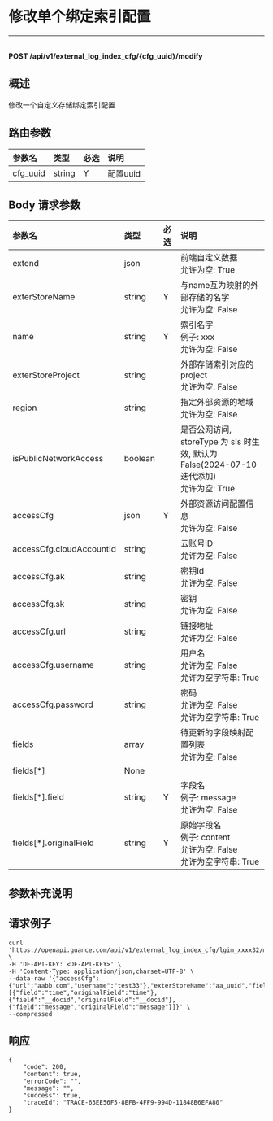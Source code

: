 # 修改单个绑定索引配置

---

<br />**POST /api/v1/external_log_index_cfg/\{cfg_uuid\}/modify**

## 概述
修改一个自定义存储绑定索引配置




## 路由参数

| 参数名        | 类型     | 必选   | 说明              |
|:-----------|:-------|:-----|:----------------|
| cfg_uuid | string | Y | 配置uuid<br> |


## Body 请求参数

| 参数名        | 类型     | 必选   | 说明              |
|:-----------|:-------|:-----|:----------------|
| extend | json |  | 前端自定义数据<br>允许为空: True <br> |
| exterStoreName | string | Y | 与name互为映射的外部存储的名字<br>允许为空: False <br> |
| name | string | Y | 索引名字<br>例子: xxx <br>允许为空: False <br> |
| exterStoreProject | string |  | 外部存储索引对应的project<br>允许为空: False <br> |
| region | string |  | 指定外部资源的地域<br>允许为空: False <br> |
| isPublicNetworkAccess | boolean |  | 是否公网访问, storeType 为 sls 时生效, 默认为 False(2024-07-10迭代添加)<br>允许为空: True <br> |
| accessCfg | json | Y | 外部资源访问配置信息<br>允许为空: False <br> |
| accessCfg.cloudAccountId | string |  | 云账号ID<br>允许为空: False <br> |
| accessCfg.ak | string |  | 密钥Id<br>允许为空: False <br> |
| accessCfg.sk | string |  | 密钥<br>允许为空: False <br> |
| accessCfg.url | string |  | 链接地址<br>允许为空: False <br> |
| accessCfg.username | string |  | 用户名<br>允许为空: False <br>允许为空字符串: True <br> |
| accessCfg.password | string |  | 密码<br>允许为空: False <br>允许为空字符串: True <br> |
| fields | array |  | 待更新的字段映射配置列表<br>允许为空: False <br> |
| fields[*] | None |  | <br> |
| fields[*].field | string | Y | 字段名<br>例子: message <br>允许为空: False <br> |
| fields[*].originalField | string | Y | 原始字段名<br>例子: content <br>允许为空: False <br>允许为空字符串: True <br> |

## 参数补充说明





## 请求例子
```shell
curl 'https://openapi.guance.com/api/v1/external_log_index_cfg/lgim_xxxx32/modify' \
-H 'DF-API-KEY: <DF-API-KEY>' \
-H 'Content-Type: application/json;charset=UTF-8' \
--data-raw '{"accessCfg":{"url":"aabb.com","username":"test33"},"exterStoreName":"aa_uuid","fields":[{"field":"time","originalField":"time"},{"field":"__docid","originalField":"__docid"},{"field":"message","originalField":"message"}]}' \
--compressed 
```




## 响应
```shell
{
    "code": 200,
    "content": true,
    "errorCode": "",
    "message": "",
    "success": true,
    "traceId": "TRACE-63EE56F5-8EFB-4FF9-994D-11848B6EFA80"
} 
```




